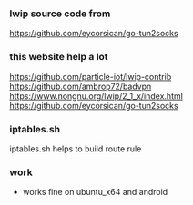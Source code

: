 ### lwip source code from

https://github.com/eycorsican/go-tun2socks

### this website help a lot

https://github.com/particle-iot/lwip-contrib
https://github.com/ambrop72/badvpn
https://www.nongnu.org/lwip/2_1_x/index.html
https://github.com/eycorsican/go-tun2socks

### iptables.sh

iptables.sh helps to build route rule

### work

- works fine on ubuntu_x64 and android
